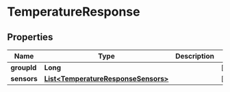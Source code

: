 
# TemperatureResponse

## Properties
Name | Type | Description | Notes
------------ | ------------- | ------------- | -------------
**groupId** | **Long** |  |  [optional]
**sensors** | [**List&lt;TemperatureResponseSensors&gt;**](TemperatureResponseSensors.md) |  |  [optional]



